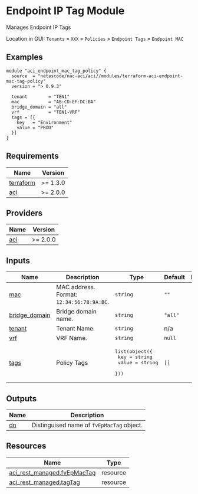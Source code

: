 <!-- BEGIN_TF_DOCS -->
# Endpoint IP Tag Module

Manages Endpoint IP Tags

Location in GUI:
`Tenants` » `XXX` » `Policies` » `Endpoint Tags` » `Endpoint MAC`

## Examples

```hcl
module "aci_endpoint_mac_tag_policy" {
  source  = "netascode/nac-aci/aci//modules/terraform-aci-endpoint-mac-tag-policy"
  version = "> 0.9.3"

  tenant        = "TEN1"
  mac           = "AB:CD:EF:DC:BA"
  bridge_domain = "all"
  vrf           = "TEN1-VRF"
  tags = [{
    key   = "Environment"
    value = "PROD"
  }]
}
```

## Requirements

| Name | Version |
|------|---------|
| <a name="requirement_terraform"></a> [terraform](#requirement\_terraform) | >= 1.3.0 |
| <a name="requirement_aci"></a> [aci](#requirement\_aci) | >= 2.0.0 |

## Providers

| Name | Version |
|------|---------|
| <a name="provider_aci"></a> [aci](#provider\_aci) | >= 2.0.0 |

## Inputs

| Name | Description | Type | Default | Required |
|------|-------------|------|---------|:--------:|
| <a name="input_mac"></a> [mac](#input\_mac) | MAC address. Format: `12:34:56:78:9A:BC`. | `string` | `""` | no |
| <a name="input_bridge_domain"></a> [bridge\_domain](#input\_bridge\_domain) | Bridge domain name. | `string` | `"all"` | no |
| <a name="input_tenant"></a> [tenant](#input\_tenant) | Tenant Name. | `string` | n/a | yes |
| <a name="input_vrf"></a> [vrf](#input\_vrf) | VRF Name. | `string` | `null` | no |
| <a name="input_tags"></a> [tags](#input\_tags) | Policy Tags | <pre>list(object({<br>    key   = string<br>    value = string<br>  }))</pre> | `[]` | no |

## Outputs

| Name | Description |
|------|-------------|
| <a name="output_dn"></a> [dn](#output\_dn) | Distinguised name of `fvEpMacTag` object. |

## Resources

| Name | Type |
|------|------|
| [aci_rest_managed.fvEpMacTag](https://registry.terraform.io/providers/CiscoDevNet/aci/latest/docs/resources/rest_managed) | resource |
| [aci_rest_managed.tagTag](https://registry.terraform.io/providers/CiscoDevNet/aci/latest/docs/resources/rest_managed) | resource |
<!-- END_TF_DOCS -->